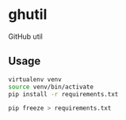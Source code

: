 # ghutil

GitHub util

## Usage

````bash
virtualenv venv
source venv/bin/activate
pip install -r requirements.txt
````

```bash
pip freeze > requirements.txt
```